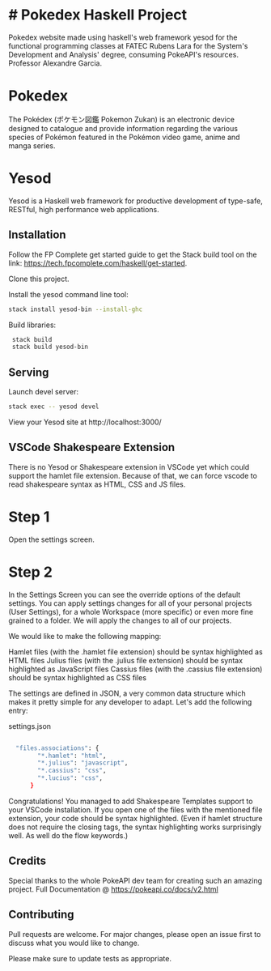 # # Pokedex Haskell Project
Pokedex website made using haskell's web framework yesod for the functional programming classes at FATEC Rubens Lara for the System's Development and Analysis' degree, consuming PokeAPI's resources.
Professor Alexandre Garcia.

# Pokedex

The Pokédex (ポケモン図鑑 Pokemon Zukan) is an electronic device designed to catalogue and provide information regarding the various species of Pokémon featured in the Pokémon video game, anime and manga series.

# Yesod

Yesod is a Haskell web framework for productive development of type-safe, RESTful, high performance web applications.

## Installation

Follow the FP Complete get started guide to get the Stack build tool on the link: https://tech.fpcomplete.com/haskell/get-started.

Clone this project.

Install the yesod command line tool: 
```bash
stack install yesod-bin --install-ghc
```

Build libraries:
```bash
 stack build
 stack build yesod-bin
```
## Serving

Launch devel server: 
```bash
stack exec -- yesod devel
```
View your Yesod site at http://localhost:3000/



## VSCode Shakespeare Extension

There is no Yesod or Shakespeare extension in VSCode yet which could support the hamlet file extension. Because of that, we can force vscode to read shakespeare syntax as HTML, CSS and JS files.

# Step 1

Open the settings screen.

# Step 2

In the Settings Screen you can see the override options of the default settings. You can apply settings changes for all of your personal projects (User Settings), for a whole Workspace (more specific) or even more fine grained to a folder. We will apply the changes to all of our projects.

We would like to make the following mapping:

Hamlet files (with the .hamlet file extension) should be syntax highlighted as HTML files
Julius files (with the .julius file extension) should be syntax highlighted as JavaScript files
Cassius files (with the .cassius file extension) should be syntax highlighted as CSS files

The settings are defined in JSON, a very common data structure which makes it pretty simple for any developer to adapt. Let's add the following entry:

settings.json
```bash

  "files.associations": {
        "*.hamlet": "html",
        "*.julius": "javascript",
        "*.cassius": "css",
        "*.lucius": "css",
      }
```

Congratulations! You managed to add Shakespeare Templates support to your VSCode installation. If you open one of the files with the mentioned file extension, your code should be syntax highlighted. (Even if hamlet structure does not require the closing tags, the syntax highlighting works surprisingly well. As well do the flow keywords.)

## Credits

Special thanks to the whole PokeAPI dev team for creating such an amazing project.
Full Documentation @ https://pokeapi.co/docs/v2.html

## Contributing
Pull requests are welcome. For major changes, please open an issue first to discuss what you would like to change.

Please make sure to update tests as appropriate.
